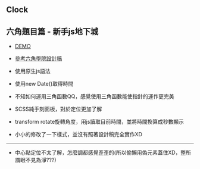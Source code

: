 ## Clock
  ## 六角題目篇 - 新手js地下城
  
  * [DEMO](https://shikai1997.github.io/Clock/)
  
  * [參考六角學院設計稿](https://xd.adobe.com/spec/43be2f02-1d11-4dfb-4e3d-5c4df1df3896-358f/screen/e7b79d5d-37bb-41f7-8ca2-9df3811589e9/003-clock/)
  * 使用原生js語法
  * 使用new Date()取得時間
  * 不知如何運用三角函數QQ，感覺使用三角函數能使指針的運作更完美
  * SCSS純手刻面板，對於定位更加了解
  * transform rotate旋轉角度，用js讀取目前時間，並將時間換算成秒數顯示
  * 小小的修改了一下樣式，並沒有照著設計稿完全實作XD
  
-----
* 中心點定位不太了解，怎麼調都感覺歪歪的(所以偷懶用偽元素蓋住XD，整所謂眼不見為淨???)

